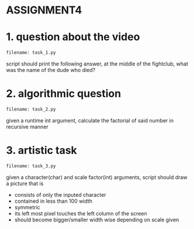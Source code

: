 # ASSIGNMENT4
# 1. question about the video
```bash
filename: task_1.py
```
script should print the following answer, at the middle of the fightclub, what was the name of the dude who died?

# 2. algorithmic question
```bash
filename: task_2.py
```
given a runtime int argument, calculate the factorial of said number in recursive manner

# 3. artistic task
```bash
filename: task_3.py
```
given a character(char) and scale factor(int) arguments, script should draw a picture that is
* consists of only the inputed character
* contained in less than 100 width
* symmetric
* its left most pixel touches the left column of the screen
* should become bigger/smaller width wise depending on scale given
